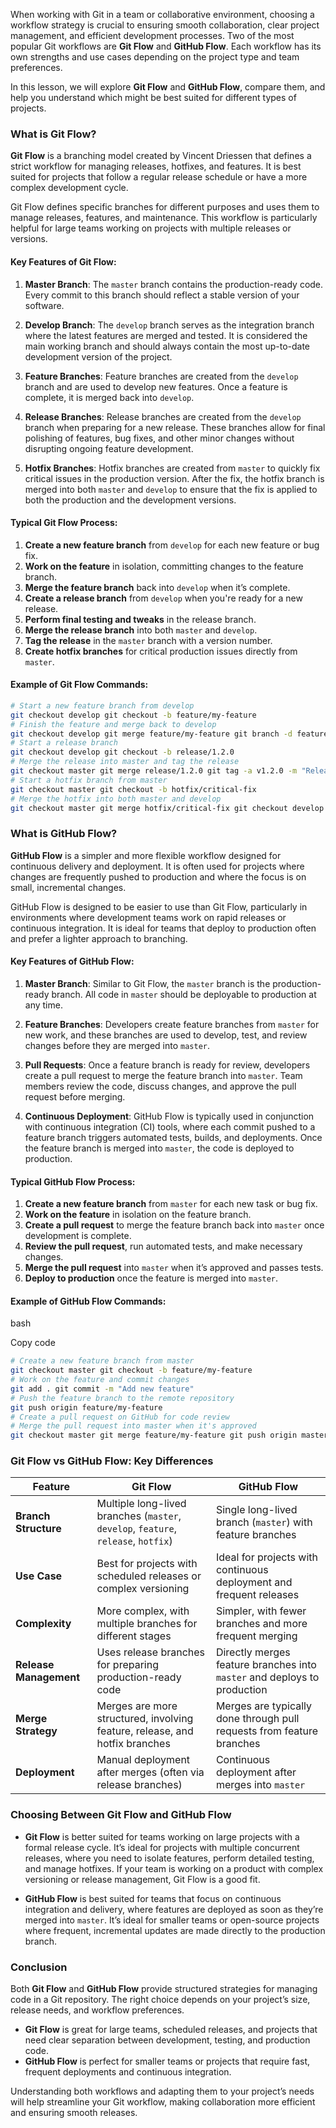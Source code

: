
When working with Git in a team or collaborative environment, choosing a workflow strategy is crucial to ensuring smooth collaboration, clear project management, and efficient development processes. Two of the most popular Git workflows are **Git Flow** and **GitHub Flow**. Each workflow has its own strengths and use cases depending on the project type and team preferences.

In this lesson, we will explore **Git Flow** and **GitHub Flow**, compare them, and help you understand which might be best suited for different types of projects.

### What is Git Flow?

**Git Flow** is a branching model created by Vincent Driessen that defines a strict workflow for managing releases, hotfixes, and features. It is best suited for projects that follow a regular release schedule or have a more complex development cycle.

Git Flow defines specific branches for different purposes and uses them to manage releases, features, and maintenance. This workflow is particularly helpful for large teams working on projects with multiple releases or versions.

#### Key Features of Git Flow:

1. **Master Branch**: The `master` branch contains the production-ready code. Every commit to this branch should reflect a stable version of your software.
    
2. **Develop Branch**: The `develop` branch serves as the integration branch where the latest features are merged and tested. It is considered the main working branch and should always contain the most up-to-date development version of the project.
    
3. **Feature Branches**: Feature branches are created from the `develop` branch and are used to develop new features. Once a feature is complete, it is merged back into `develop`.
    
4. **Release Branches**: Release branches are created from the `develop` branch when preparing for a new release. These branches allow for final polishing of features, bug fixes, and other minor changes without disrupting ongoing feature development.
    
5. **Hotfix Branches**: Hotfix branches are created from `master` to quickly fix critical issues in the production version. After the fix, the hotfix branch is merged into both `master` and `develop` to ensure that the fix is applied to both the production and the development versions.
    

#### Typical Git Flow Process:

1. **Create a new feature branch** from `develop` for each new feature or bug fix.
2. **Work on the feature** in isolation, committing changes to the feature branch.
3. **Merge the feature branch** back into `develop` when it’s complete.
4. **Create a release branch** from `develop` when you're ready for a new release.
5. **Perform final testing and tweaks** in the release branch.
6. **Merge the release branch** into both `master` and `develop`.
7. **Tag the release** in the `master` branch with a version number.
8. **Create hotfix branches** for critical production issues directly from `master`.

#### Example of Git Flow Commands:

```bash
# Start a new feature branch from develop
git checkout develop git checkout -b feature/my-feature  
# Finish the feature and merge back to develop
git checkout develop git merge feature/my-feature git branch -d feature/my-feature 
# Start a release branch
git checkout develop git checkout -b release/1.2.0  
# Merge the release into master and tag the release
git checkout master git merge release/1.2.0 git tag -a v1.2.0 -m "Release version 1.2.0" git checkout develop git merge release/1.2.0 
# Start a hotfix branch from master
git checkout master git checkout -b hotfix/critical-fix  
# Merge the hotfix into both master and develop
git checkout master git merge hotfix/critical-fix git checkout develop git merge hotfix/critical-fix
```

### What is GitHub Flow?

**GitHub Flow** is a simpler and more flexible workflow designed for continuous delivery and deployment. It is often used for projects where changes are frequently pushed to production and where the focus is on small, incremental changes.

GitHub Flow is designed to be easier to use than Git Flow, particularly in environments where development teams work on rapid releases or continuous integration. It is ideal for teams that deploy to production often and prefer a lighter approach to branching.

#### Key Features of GitHub Flow:

1. **Master Branch**: Similar to Git Flow, the `master` branch is the production-ready branch. All code in `master` should be deployable to production at any time.
    
2. **Feature Branches**: Developers create feature branches from `master` for new work, and these branches are used to develop, test, and review changes before they are merged into `master`.
    
3. **Pull Requests**: Once a feature branch is ready for review, developers create a pull request to merge the feature branch into `master`. Team members review the code, discuss changes, and approve the pull request before merging.
    
4. **Continuous Deployment**: GitHub Flow is typically used in conjunction with continuous integration (CI) tools, where each commit pushed to a feature branch triggers automated tests, builds, and deployments. Once the feature branch is merged into `master`, the code is deployed to production.
    

#### Typical GitHub Flow Process:

1. **Create a new feature branch** from `master` for each new task or bug fix.
2. **Work on the feature** in isolation on the feature branch.
3. **Create a pull request** to merge the feature branch back into `master` once development is complete.
4. **Review the pull request**, run automated tests, and make necessary changes.
5. **Merge the pull request** into `master` when it’s approved and passes tests.
6. **Deploy to production** once the feature is merged into `master`.

#### Example of GitHub Flow Commands:

bash

Copy code

```bash
# Create a new feature branch from master
git checkout master git checkout -b feature/my-feature  
# Work on the feature and commit changes 
git add . git commit -m "Add new feature"  
# Push the feature branch to the remote repository
git push origin feature/my-feature  
# Create a pull request on GitHub for code review  
# Merge the pull request into master when it's approved
git checkout master git merge feature/my-feature git push origin master
```

### Git Flow vs GitHub Flow: Key Differences

|Feature|Git Flow|GitHub Flow|
|---|---|---|
|**Branch Structure**|Multiple long-lived branches (`master`, `develop`, `feature`, `release`, `hotfix`)|Single long-lived branch (`master`) with feature branches|
|**Use Case**|Best for projects with scheduled releases or complex versioning|Ideal for projects with continuous deployment and frequent releases|
|**Complexity**|More complex, with multiple branches for different stages|Simpler, with fewer branches and more frequent merging|
|**Release Management**|Uses release branches for preparing production-ready code|Directly merges feature branches into `master` and deploys to production|
|**Merge Strategy**|Merges are more structured, involving feature, release, and hotfix branches|Merges are typically done through pull requests from feature branches|
|**Deployment**|Manual deployment after merges (often via release branches)|Continuous deployment after merges into `master`|

### Choosing Between Git Flow and GitHub Flow

- **Git Flow** is better suited for teams working on large projects with a formal release cycle. It’s ideal for projects with multiple concurrent releases, where you need to isolate features, perform detailed testing, and manage hotfixes. If your team is working on a product with complex versioning or release management, Git Flow is a good fit.
    
- **GitHub Flow** is best suited for teams that focus on continuous integration and delivery, where features are deployed as soon as they’re merged into `master`. It’s ideal for smaller teams or open-source projects where frequent, incremental updates are made directly to the production branch.
    

### Conclusion

Both **Git Flow** and **GitHub Flow** provide structured strategies for managing code in a Git repository. The right choice depends on your project’s size, release needs, and workflow preferences.

- **Git Flow** is great for large teams, scheduled releases, and projects that need clear separation between development, testing, and production code.
- **GitHub Flow** is perfect for smaller teams or projects that require fast, frequent deployments and continuous integration.

Understanding both workflows and adapting them to your project’s needs will help streamline your Git workflow, making collaboration more efficient and ensuring smooth releases.